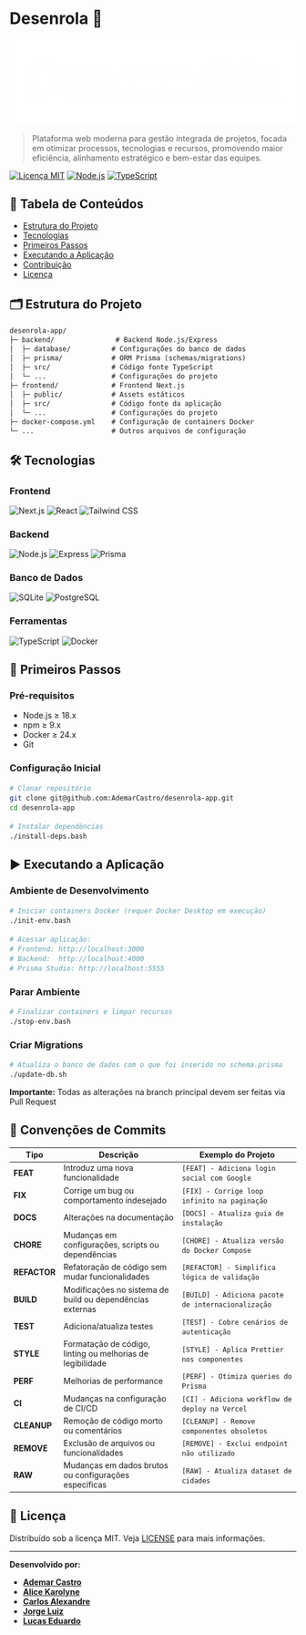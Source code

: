 # Desenrola 🧶

![Banner do Projeto](assets/logo_horizontal_o_novelo_de_la_white.png)

> Plataforma web moderna para gestão integrada de projetos, focada em otimizar processos, tecnologias e recursos, promovendo maior eficiência, alinhamento estratégico e bem-estar das equipes.

[![Licença MIT](https://img.shields.io/badge/Licença-MIT-green.svg)](./LICENSE)
[![Node.js](https://img.shields.io/badge/Node.js-18.x-blue)](https://nodejs.org/)
[![TypeScript](https://img.shields.io/badge/TypeScript-5.x-blue)](https://www.typescriptlang.org/)

## 📌 Tabela de Conteúdos

- [Estrutura do Projeto](#-estrutura-do-projeto)
- [Tecnologias](#-tecnologias)
- [Primeiros Passos](#-primeiros-passos)
- [Executando a Aplicação](#-executando-a-aplicação)
- [Contribuição](#-contribuição)
- [Licença](#-licença)

## 🗂️ Estrutura do Projeto

```text
desenrola-app/
├─ backend/               # Backend Node.js/Express
│  ├─ database/          # Configurações do banco de dados
│  ├─ prisma/            # ORM Prisma (schemas/migrations)
│  ├─ src/               # Código fonte TypeScript
│  └─ ...                # Configurações do projeto
├─ frontend/             # Frontend Next.js
│  ├─ public/            # Assets estáticos
│  ├─ src/               # Código fonte da aplicação
│  └─ ...                # Configurações do projeto
├─ docker-compose.yml    # Configuração de containers Docker
└─ ...                   # Outros arquivos de configuração
```

## 🛠️ Tecnologias

### **Frontend**
![Next.js](https://img.shields.io/badge/Next.js-14.x-000000?logo=next.js)
![React](https://img.shields.io/badge/React-18.x-61DAFB?logo=react)
![Tailwind CSS](https://img.shields.io/badge/Tailwind_CSS-3.x-06B6D4?logo=tailwind-css)

### **Backend**
![Node.js](https://img.shields.io/badge/Node.js-20.x-339933?logo=node.js)
![Express](https://img.shields.io/badge/Express-4.x-000000?logo=express)
![Prisma](https://img.shields.io/badge/Prisma-5.x-2D3748?logo=prisma)

### **Banco de Dados**
![SQLite](https://img.shields.io/badge/SQLite-Dev-003B57?logo=sqlite)
![PostgreSQL](https://img.shields.io/badge/PostgreSQL-Prod-4169E1?logo=postgresql)

### **Ferramentas**
![TypeScript](https://img.shields.io/badge/TypeScript-5.x-3178C6?logo=typescript)
![Docker](https://img.shields.io/badge/Docker-24.x-2496ED?logo=docker)

## 🚀 Primeiros Passos

### Pré-requisitos
- Node.js ≥ 18.x
- npm ≥ 9.x
- Docker ≥ 24.x
- Git

### Configuração Inicial
```bash
# Clonar repositório
git clone git@github.com:AdemarCastro/desenrola-app.git
cd desenrola-app

# Instalar dependências
./install-deps.bash
```

## ▶️ Executando a Aplicação

### Ambiente de Desenvolvimento
```bash
# Iniciar containers Docker (requer Docker Desktop em execução)
./init-env.bash

# Acessar aplicação:
# Frontend: http://localhost:3000
# Backend:  http://localhost:4000
# Prisma Studio: http://localhost:5555
```

### Parar Ambiente
```bash
# Finalizar containers e limpar recursos
./stop-env.bash
```

### Criar Migrations
```bash
# Atualiza o banco de dados com o que foi inserido no schema.prisma
./update-db.sh
```

**Importante:** Todas as alterações na branch principal devem ser feitas via Pull Request


## 📜 Convenções de Commits

| Tipo       | Descrição                                                                 | Exemplo do Projeto                          |
|------------|---------------------------------------------------------------------------|---------------------------------------------|
| **FEAT**   | Introduz uma nova funcionalidade                                         | `[FEAT] - Adiciona login social com Google` |
| **FIX**    | Corrige um bug ou comportamento indesejado                               | `[FIX] - Corrige loop infinito na paginação`|
| **DOCS**   | Alterações na documentação                                               | `[DOCS] - Atualiza guia de instalação`      |
| **CHORE**  | Mudanças em configurações, scripts ou dependências                       | `[CHORE] - Atualiza versão do Docker Compose` |
| **REFACTOR**| Refatoração de código sem mudar funcionalidades                         | `[REFACTOR] - Simplifica lógica de validação` |
| **BUILD**  | Modificações no sistema de build ou dependências externas                | `[BUILD] - Adiciona pacote de internacionalização` |
| **TEST**   | Adiciona/atualiza testes                                                 | `[TEST] - Cobre cenários de autenticação`   |
| **STYLE**  | Formatação de código, linting ou melhorias de legibilidade               | `[STYLE] - Aplica Prettier nos componentes` |
| **PERF**   | Melhorias de performance                                                 | `[PERF] - Otimiza queries do Prisma`        |
| **CI**     | Mudanças na configuração de CI/CD                                        | `[CI] - Adiciona workflow de deploy na Vercel` |
| **CLEANUP**| Remoção de código morto ou comentários                                   | `[CLEANUP] - Remove componentes obsoletos`  |
| **REMOVE** | Exclusão de arquivos ou funcionalidades                                  | `[REMOVE] - Exclui endpoint não utilizado`  |
| **RAW**    | Mudanças em dados brutos ou configurações específicas                    | `[RAW] - Atualiza dataset de cidades`       |

## 📄 Licença

Distribuído sob a licença MIT. Veja [LICENSE](./LICENSE) para mais informações.

---

**Desenvolvido por:**
- **[Ademar Castro](https://github.com/AdemarCastro)**
- **[Alice Karolyne]()**
- **[Carlos Alexandre]()**
- **[Jorge Luiz]()**
- **[Lucas Eduardo]()**